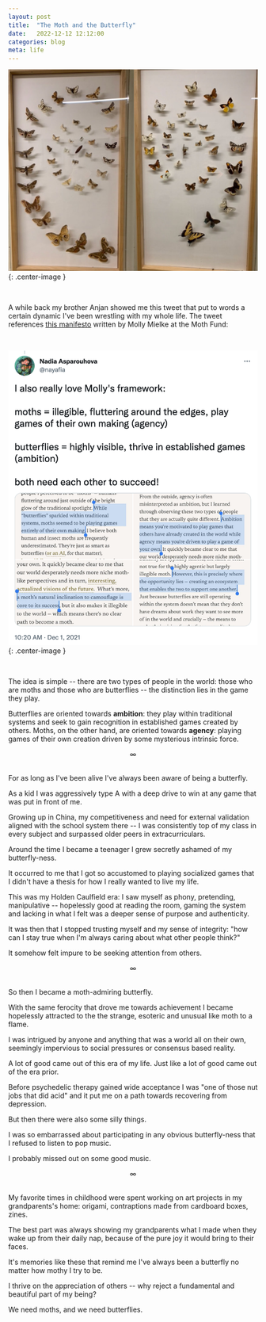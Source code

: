 ```yaml
---
layout: post
title:  "The Moth and the Butterfly"
date:   2022-12-12 12:12:00
categories: blog
meta: life
---
```


![moth butterfly](/images/moth-butterfly.png){: .center-image }

<br />

A while back my brother Anjan showed me this tweet that put to words a certain dynamic I've been wrestling with my whole life. The tweet references [this manifesto](https://mothfund.substack.com/p/moth-fund-manifesto) written by Molly Mielke at the Moth Fund:

<br />

![moth butterfly](/images/moth-butterfly-tweet.png){: .center-image }

<br />

The idea is simple -- there are two types of people in the world: those who are moths and those who are butterflies -- the distinction lies in the game they play.

Butterflies are oriented towards **ambition**: they play within traditional systems and seek to gain recognition in established games created by others. Moths, on the other hand, are oriented towards **agency**: playing games of their own creation driven by some mysterious intrinsic force.
<br />
<div align="center"> ∞ </div>
<br />

For as long as I've been alive I've always been aware of being a butterfly.

As a kid I was aggressively type A with a deep drive to win at any game that was put in front of me.

Growing up in China, my competitiveness and need for external validation aligned with the school system there -- I was consistently top of my class in every subject and surpassed older peers in extracurriculars.

Around the time I became a teenager I grew secretly ashamed of my butterfly-ness.

It occurred to me that I got so accustomed to playing socialized games that I didn't have a thesis for how I really wanted to live my life.

This was my Holden Caulfield era: I saw myself as phony, pretending, manipulative -- hopelessly good at reading the room, gaming the system and lacking in what I felt was a deeper sense of purpose and authenticity.

It was then that I stopped trusting myself and my sense of integrity: "how can I stay true when I'm always caring about what other people think?"

It somehow felt impure to be seeking attention from others.
<br />
<div align="center"> ∞ </div>
<br />

So then I became a moth-admiring butterfly.

With the same ferocity that drove me towards achievement I became hopelessly attracted to the the strange, esoteric and unusual like moth to a flame.

I was intrigued by anyone and anything that was a world all on their own, seemingly impervious to social pressures or consensus based reality.

A lot of good came out of this era of my life. Just like a lot of good came out of the era prior.

Before psychedelic therapy gained wide acceptance I was "one of those nut jobs that did acid" and it put me on a path towards recovering from depression.

But then there were also some silly things.

I was so embarrassed about participating in any obvious butterfly-ness that I refused to listen to pop music.

I probably missed out on some good music.
<br />
<div align="center"> ∞ </div>
<br />

My favorite times in childhood were spent working on art projects in my grandparents's home: origami, contraptions made from cardboard boxes, zines.

The best part was always showing my grandparents what I made when they wake up from their daily nap, because of the pure joy it would bring to their faces.

It's memories like these that remind me I've always been a butterfly no matter how mothy I try to be.

I thrive on the appreciation of others -- why reject a fundamental and beautiful part of my being?

We need moths, and we need butterflies.
